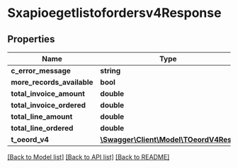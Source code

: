 # Sxapioegetlistofordersv4Response

## Properties
Name | Type | Description | Notes
------------ | ------------- | ------------- | -------------
**c_error_message** | **string** |  | [optional] 
**more_records_available** | **bool** |  | [optional] 
**total_invoice_amount** | **double** |  | [optional] 
**total_invoice_ordered** | **double** |  | [optional] 
**total_line_amount** | **double** |  | [optional] 
**total_line_ordered** | **double** |  | [optional] 
**t_oeord_v4** | [**\Swagger\Client\Model\TOeordV4Resp**](TOeordV4Resp.md) |  | [optional] 

[[Back to Model list]](../README.md#documentation-for-models) [[Back to API list]](../README.md#documentation-for-api-endpoints) [[Back to README]](../README.md)


